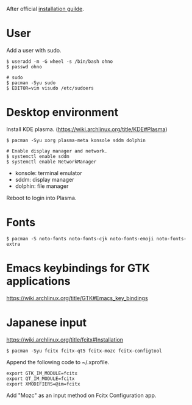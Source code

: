 After official [installation guilde](https://wiki.archlinux.org/title/installation_guide).

# User

Add a user with sudo.

```
$ useradd -m -G wheel -s /bin/bash ohno
$ passwd ohno

# sudo
$ pacman -Syu sudo
$ EDITOR=vim visudo /etc/sudoers
```

# Desktop environment

Install KDE plasma. (https://wiki.archlinux.org/title/KDE#Plasma)

```
$ pacman -Syu xorg plasma-meta konsole sddm dolphin

# Enable display manager and network.
$ systemctl enable sddm
$ systemctl enable NetworkManager
```

- konsole: terminal emulator
- sddm: display manager
- dolphin: file manager

Reboot to login into Plasma.

# Fonts

```
$ pacman -S noto-fonts noto-fonts-cjk noto-fonts-emoji noto-fonts-extra
```

# Emacs keybindings for GTK applications

https://wiki.archlinux.org/title/GTK#Emacs_key_bindings

# Japanese input

https://wiki.archlinux.org/title/fcitx#Installation

```
$ pacman -Syu fcitx fcitx-qt5 fcitx-mozc fcitx-configtool
```

Append the following code to ~/.xprofile.

```
export GTK_IM_MODULE=fcitx
export QT_IM_MODULE=fcitx
export XMODIFIERS=@im=fcitx
```

Add "Mozc" as an input method on Fcitx Configuration app.
